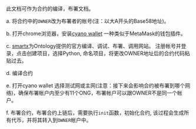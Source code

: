 此文档可作为合约的编译，布署文档。

a. 将合约中的```OWNER```改为布署者的帐号(注：以大A开头的Base58地址)。

b. 打开chrome浏览器，安装[cyano wallet](https://chrome.google.com/webstore/detail/cyano-wallet/dkdedlpgdmmkkfjabffeganieamfklkm) 一种类似于MetaMask的钱包插件。

c. [smartx](https://smartx.ont.io/#/)为Ontology提供的官方编译、调试、布署、调用网站。
    注册帐号并登录，点击创建项目，选择Python, 命名项目，将更改OWNER地址后的合约代码粘贴过去。
    
d. 编译合约

e. 打开cyano wallet 选择测试网或主网(注意：接下来会影响合约被布署到哪个网络)，确保布署帐户内至少有11个ONG，布署帐户可以跟OWNER不是同一个帐户。

f. 布署合约，布署合约上链后，需要执行```init```函数，初始化合约, 该过程会生成所有代币，并将其转入到```OWNER```帐户中。
